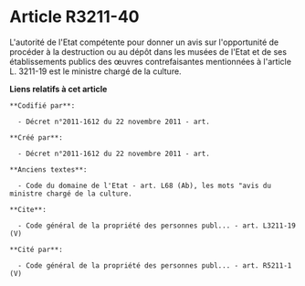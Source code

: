 # Article R3211-40

L'autorité de l'Etat compétente pour donner un avis sur l'opportunité de procéder à la destruction ou au dépôt dans les
musées de l'Etat et de ses établissements publics des œuvres contrefaisantes mentionnées à l'article L. 3211-19 est le
ministre chargé de la culture.

**Liens relatifs à cet article**

	**Codifié par**:

	  - Décret n°2011-1612 du 22 novembre 2011 - art.

	**Créé par**:

	  - Décret n°2011-1612 du 22 novembre 2011 - art.

	**Anciens textes**:

	  - Code du domaine de l'Etat - art. L68 (Ab), les mots "avis du ministre chargé de la culture.

	**Cite**:

	  - Code général de la propriété des personnes publ... - art. L3211-19 (V)

	**Cité par**:

	  - Code général de la propriété des personnes publ... - art. R5211-1 (V)
